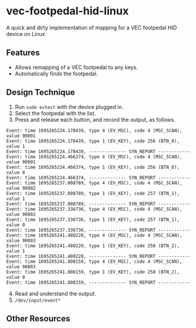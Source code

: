 # vec-footpedal-hid-linux
A quick and dirty implementation of mapping for a VEC footpedal HID device on Linux

## Features
* Allows remapping of a VEC footpedal to any keys.
* Automatically finds the footpedal.

## Design Technique
1. Run `sudo evtest` with the device plugged in.
2. Select the footpedal with the list.
3. Press and release each button, and record the output, as follows.
```
Event: time 1695265224.178439, type 4 (EV_MSC), code 4 (MSC_SCAN), value 90001
Event: time 1695265224.178439, type 1 (EV_KEY), code 256 (BTN_0), value 1
Event: time 1695265224.178439, -------------- SYN_REPORT ------------
Event: time 1695265224.466374, type 4 (EV_MSC), code 4 (MSC_SCAN), value 90001
Event: time 1695265224.466374, type 1 (EV_KEY), code 256 (BTN_0), value 0
Event: time 1695265224.466374, -------------- SYN_REPORT ------------
Event: time 1695265237.008789, type 4 (EV_MSC), code 4 (MSC_SCAN), value 90002
Event: time 1695265237.008789, type 1 (EV_KEY), code 257 (BTN_1), value 1
Event: time 1695265237.008789, -------------- SYN_REPORT ------------
Event: time 1695265237.336736, type 4 (EV_MSC), code 4 (MSC_SCAN), value 90002
Event: time 1695265237.336736, type 1 (EV_KEY), code 257 (BTN_1), value 0
Event: time 1695265237.336736, -------------- SYN_REPORT ------------
Event: time 1695265241.480220, type 4 (EV_MSC), code 4 (MSC_SCAN), value 90003
Event: time 1695265241.480220, type 1 (EV_KEY), code 258 (BTN_2), value 1
Event: time 1695265241.480220, -------------- SYN_REPORT ------------
Event: time 1695265241.808159, type 4 (EV_MSC), code 4 (MSC_SCAN), value 90003
Event: time 1695265241.808159, type 1 (EV_KEY), code 258 (BTN_2), value 0
Event: time 1695265241.808159, -------------- SYN_REPORT ------------
```
4. Read and understand the output.
5. `/dev/input/event*`

## Other Resources
